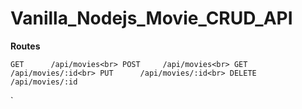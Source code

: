 # Vanilla_Nodejs_Movie_CRUD_API

**Routes**

`GET      /api/movies<br>
POST     /api/movies<br>
GET      /api/movies/:id<br>
PUT      /api/movies/:id<br>
DELETE   /api/movies/:id`

`
